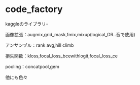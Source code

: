 # code_factory
kaggleのライブラリ-

画像拡張：augmix,grid_mask,fmix,mixup(logical_OR..音で使用)

アンサンブル：rank avg,hill climb

損失関数：kloss,focal_loss_bcewithlogit,focal_loss_ce

pooling：concatpool,gem 

他にも色々
